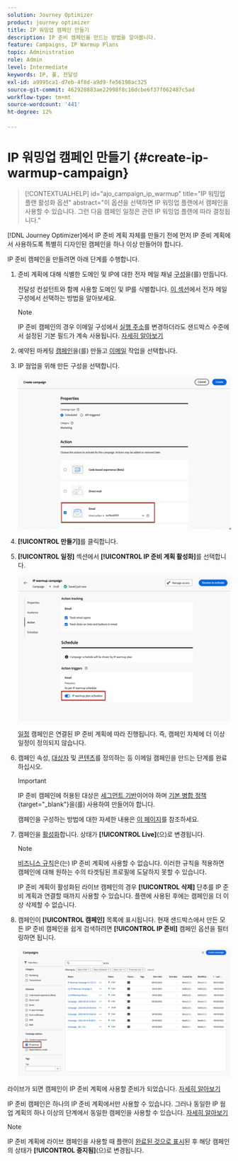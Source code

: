 ```yaml
---
solution: Journey Optimizer
product: journey optimizer
title: IP 워밍업 캠페인 만들기
description: IP 준비 캠페인을 만드는 방법을 알아봅니다.
feature: Campaigns, IP Warmup Plans
topic: Administration
role: Admin
level: Intermediate
keywords: IP, 풀, 전달성
exl-id: a9995ca1-d7eb-4f8d-a9d9-fe56198ac325
source-git-commit: 462928883ae22998f8c16dcbe6f37f062487c5ad
workflow-type: tm+mt
source-wordcount: '441'
ht-degree: 12%

---
```


# IP 워밍업 캠페인 만들기 {#create-ip-warmup-campaign}

>[!CONTEXTUALHELP]
>id="ajo_campaign_ip_warmup"
>title="IP 워밍업 플랜 활성화 옵션"
>abstract="이 옵션을 선택하면 IP 워밍업 플랜에서 캠페인을 사용할 수 있습니다. 그런 다음 캠페인 일정은 관련 IP 워밍업 플랜에 따라 결정됩니다."

[!DNL Journey Optimizer]에서 IP 준비 계획 자체를 만들기 전에 먼저 IP 준비 계획<!--through a dedicated option-->에서 사용하도록 특별히 디자인된 캠페인을 하나 이상 만들어야 합니다.

IP 준비 캠페인을 만들려면 아래 단계를 수행합니다.

1. 준비 계획에 대해 식별한 도메인 및 IP에 대한 전자 메일 채널 [구성](channel-surfaces.md)을(를) 만듭니다.

   전달성 컨설턴트와 함께 사용할 도메인 및 IP를 식별합니다. [이 섹션](../email/email-settings.md#subdomains-and-ip-pools)에서 전자 메일 구성에서 선택하는 방법을 알아보세요.

   >[!NOTE]
   >
   >IP 준비 캠페인의 경우 이메일 구성에서 [실행 주소](../email/email-settings.md#execution-address)를 변경하더라도 샌드박스 수준에서 설정된 기본 필드가 계속 사용됩니다. [자세히 알아보기](primary-email-addresses.md)

1. 예약된 마케팅 [캠페인](../campaigns/create-campaign.md)을(를) 만들고 [이메일](../email/create-email.md#create-email-journey-campaign) 작업을 선택합니다.

   <!--Select the Marketing category. The IP warmup plan activation option is only available for  marketing-type campaigns.-->

1. IP 웜업을 위해 만든 구성을 선택합니다.

   ![](assets/ip-warmup-campaign-surface.png)

   <!--You must use the same configuration as the one that will be used for the asociated IP warmup plan. [Learn how to create an IP warmup plan](#create-ip-warmup-plan)-->

1. **[!UICONTROL 만들기]**&#x200B;를 클릭합니다.

1. **[!UICONTROL 일정]** 섹션에서 **[!UICONTROL IP 준비 계획 활성화]**&#x200B;를 선택합니다.

   ![](assets/ip-warmup-campaign-plan-activation.png)

   [일정](../campaigns/create-campaign.md#schedule) 캠페인은 연결된 IP 준비 계획에 따라 진행됩니다. 즉, 캠페인 자체에 더 이상 일정이 정의되지 않습니다.

1. 캠페인 속성, [대상자](../audience/about-audiences.md)<!--best practices for IP warmup in terms of audience?--> 및 [콘텐츠](../email/get-started-email-design.md#key-steps)를 정의하는 등 이메일 캠페인을 만드는 단계를 완료하십시오.

   >[!IMPORTANT]
   >
   >IP 준비 캠페인에 허용된 대상은 [세그먼트 기반](../audience/creating-a-segment-definition.md)이어야 하며 [기본 병합 정책](https://experienceleague.adobe.com/en/docs/experience-platform/profile/merge-policies/overview#default-merge-policy){target="_blank"}을(를) 사용하여 만들어야 합니다.

   캠페인을 구성하는 방법에 대한 자세한 내용은 [이 페이지](../campaigns/get-started-with-campaigns.md)를 참조하세요.

1. 캠페인을 [활성화](../campaigns/review-activate-campaign.md)합니다. 상태가 **[!UICONTROL Live]**(으)로 변경됩니다.

   >[!NOTE]
   >
   >[비즈니스 규칙](rule-sets.md#apply-frequency-rule)은(는) IP 준비 계획에 사용할 수 없습니다. 이러한 규칙을 적용하면 캠페인에 대해 원하는 수의 타겟팅된 프로필에 도달하지 못할 수 있습니다.

   IP 준비 계획이 활성화된 라이브 캠페인의 경우 **[!UICONTROL 삭제]** 단추를 IP 준비 계획과 연결할 때까지 사용할 수 있습니다. 플랜에 사용된 후에는 캠페인을 더 이상 삭제할 수 없습니다.

1. 캠페인이 **[!UICONTROL 캠페인]** 목록에 표시됩니다. 현재 샌드박스에서 만든 모든 IP 준비 캠페인을 쉽게 검색하려면 **[!UICONTROL IP 준비]** 캠페인 옵션을 필터링하면 됩니다.

   ![](assets/ip-warmup-campaign-filter.png)

라이브가 되면 캠페인이 IP 준비 계획에 사용할 준비가 되었습니다. [자세히 알아보기](ip-warmup-plan.md)

IP 준비 캠페인은 하나의 IP 준비 계획에서만 사용할 수 있습니다. 그러나 동일한 IP 웜업 계획의 하나 이상의 단계에서 동일한 캠페인을 사용할 수 있습니다. [자세히 알아보기](ip-warmup-plan.md#define-phases)

>[!NOTE]
>
>IP 준비 계획에 라이브 캠페인을 사용할 때 플랜이 [완료된 것으로 표시](ip-warmup-execution.md#mark-as-completed)된 후 해당 캠페인의 상태가 **[!UICONTROL 중지됨]**(으)로 변경됩니다.

